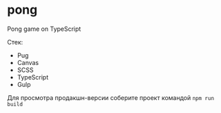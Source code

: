 # pong
Pong game on TypeScript

Стек:
* Pug
* Canvas
* SCSS
* TypeScript
* Gulp

Для просмотра продакшн-версии соберите проект командой ` npm run build `
